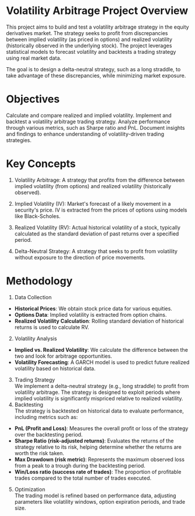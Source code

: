 # Volatility Arbitrage Project Overview
This project aims to build and test a volatility arbitrage strategy in the equity derivatives market. The strategy seeks to profit from discrepancies between implied volatility (as priced in options) and realized volatility (historically observed in the underlying stock). The project leverages statistical models to forecast volatility and backtests a trading strategy using real market data.

The goal is to design a delta-neutral strategy, such as a long straddle, to take advantage of these discrepancies, while minimizing market exposure.

# Objectives
Calculate and compare realized and implied volatility.
Implement and backtest a volatility arbitrage trading strategy.
Analyze performance through various metrics, such as Sharpe ratio and PnL.
Document insights and findings to enhance understanding of volatility-driven trading strategies.

# Key Concepts
1. Volatility Arbitrage: A strategy that profits from the difference between implied volatility (from options) and realized volatility (historically observed).

2. Implied Volatility (IV): Market's forecast of a likely movement in a security's price. IV is extracted from the prices of options using models like Black-Scholes.

3. Realized Volatility (RV): Actual historical volatility of a stock, typically calculated as the standard deviation of past returns over a specified period.

4. Delta-Neutral Strategy: A strategy that seeks to profit from volatility without exposure to the direction of price movements.

# Methodology 
1. Data Collection <br>
- **Historical Prices**: We obtain stock price data for various equities. <br>
- **Options Data**: Implied volatility is extracted from option chains.<br>
- **Realized Volatility Calculation**: Rolling standard deviation of historical returns is used to calculate RV. <br>
2. Volatility Analysis <br>
- **Implied vs. Realized Volatility**: We calculate the difference between the two and look for arbitrage opportunities. <br>
- **Volatility Forecasting**: A GARCH model is used to predict future realized volatility based on historical data. <br>
3. Trading Strategy <br>
We implement a delta-neutral strategy (e.g., long straddle) to profit from volatility arbitrage. The strategy is designed to exploit periods where implied volatility is significantly mispriced relative to realized volatility. <br>
4. Backtesting <br>
The strategy is backtested on historical data to evaluate performance, including metrics such as:
- **PnL (Profit and Loss)**: Measures the overall profit or loss of the strategy over the backtesting period.
- **Sharpe Ratio (risk-adjusted returns)**: Evaluates the returns of the strategy relative to its risk, helping determine whether the returns are worth the risk taken.
- **Max Drawdown (risk metric)**: Represents the maximum observed loss from a peak to a trough during the backtesting period.
- **Win/Loss ratio (success rate of trades)**: The proportion of profitable trades compared to the total number of trades executed.

5. Optimization <br>
The trading model is refined based on performance data, adjusting parameters like volatility windows, option expiration periods, and trade size.
